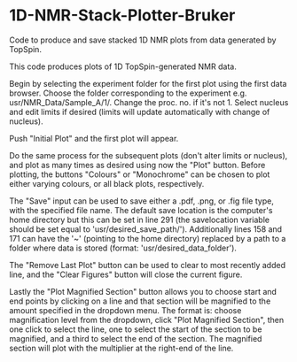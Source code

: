 # 1D-NMR-Stack-Plotter-Bruker
Code to produce and save stacked 1D NMR plots from data generated by TopSpin.

This code produces plots of 1D TopSpin-generated NMR data.

Begin by selecting the experiment folder for the first plot using the first data browser. Choose the folder corresponding to the experiment e.g. usr/NMR_Data/Sample_A/1/. Change the proc. no. if it's not 1. Select nucleus and edit limits if desired (limits will update automatically with change of nucleus).

Push "Initial Plot" and the first plot will appear.

Do the same process for the subsequent plots (don't alter limits or nucleus), and plot as many times as desired using now the "Plot" button. Before plotting, the buttons "Colours" or "Monochrome" can be chosen to plot either varying colours, or all black plots, respectively.

The "Save" input can be used to save either a .pdf, .png, or .fig file type, with the specified file name. The default save location is the computer's home directory but this can be set in line 291 (the savelocation variable should be set equal to 'usr/desired_save_path/'). Additionally lines 158 and 171 can have the '~' (pointing to the home directory) replaced by a path to a folder where data is stored (format: 'usr/desired_data_folder').

The "Remove Last Plot" button can be used to clear to most recently added line, and the "Clear Figures" button will close the current figure. 

Lastly the "Plot Magnified Section" button allows you to choose start and end points by clicking on a line and that section will be magnified to the amount specified in the dropdown menu. The format is: choose magnification level from the dropdown, click "Plot Magnified Section", then one click to select the line, one to select the start of the section to be magnified, and a third to select the end of the section. The magnified section will plot with the multiplier at the right-end of the line.
